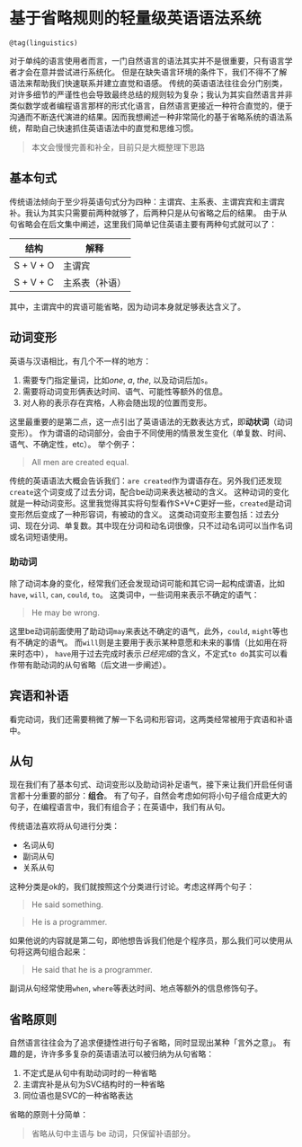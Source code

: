 # 基于省略规则的轻量级英语语法系统
```
@tag(linguistics)
```

对于单纯的语言使用者而言，一门自然语言的语法其实并不是很重要，只有语言学者才会在意并尝试进行系统化。
但是在缺失语言环境的条件下，我们不得不了解语法来帮助我们快速联系并建立直觉和语感。
传统的英语语法往往会分门别类，对许多细节的严谨性也会导致最终总结的规则较为复杂；我认为其实自然语言并非类似数学或者编程语言那样的形式化语言，自然语言更接近一种符合直觉的，便于沟通而不断迭代演进的结果。因而我想阐述一种非常简化的基于省略系统的语法系统，帮助自己快速抓住英语语法中的直觉和思维习惯。

> 本文会慢慢完善和补全，目前只是大概整理下思路

## 基本句式
传统语法倾向于至少将英语句式分为四种：主谓宾、主系表、主谓宾宾和主谓宾补。我认为其实只需要前两种就够了，后两种只是从句省略之后的结果。
由于从句省略会在后文集中阐述，这里我们简单记住英语主要有两种句式就可以了：

| 结构      | 解释           |
|-----------|----------------|
| S + V + O | 主谓宾         |
| S + V + C | 主系表（补语） |

其中，主谓宾中的宾语可能省略，因为动词本身就足够表达含义了。

## 动词变形
英语与汉语相比，有几个不一样的地方：
1. 需要专门指定量词，比如*one*, *a*, *the*, 以及动词后加`s`。
2. 需要将动词变形俩表达时间、语气、可能性等额外的信息。
3. 对人称的表示存在宾格，人称会随出现的位置而变形。

这里最重要的是第二点，这一点引出了英语语法的无数表达方式，即**动状词**（动词变形）。
作为谓语的动词部分，会由于不同使用的情景发生变化（单复数、时间、语气、不确定性，etc）。
举个例子：

> All men are created equal.

传统的英语语法大概会告诉我们：`are created`作为谓语存在。另外我们还发现`create`这个词变成了过去分词，配合be动词来表达被动的含义。
这种动词的变化就是一种动词变形。这里我觉得其实将句型看作S+V+C更好一些，`created`是动词变形然后变成了一种形容词，有被动的含义。
这类动词变形主要包括：过去分词、现在分词、单复数。其中现在分词和动名词很像，只不过动名词可以当作名词或名词短语使用。

### 助动词
除了动词本身的变化，经常我们还会发现动词可能和其它词一起构成谓语，比如`have`, `will`, `can`, `could`, `to`。
这类词中，一些词用来表示不确定的语气：

> He may be wrong.

这里be动词前面使用了助动词`may`来表达不确定的语气，此外，`could`, `might`等也有不确定的语气。
而`will`则是主要用于表示某种意愿和未来的事情（比如用在将来时态中），
`have`用于过去完成时表示*已经完成*的含义，不定式`to do`其实可以看作带有助动词的从句省略（后文进一步阐述）。

## 宾语和补语
看完动词，我们还需要稍微了解一下名词和形容词，这两类经常被用于宾语和补语中。

## 从句
现在我们有了基本句式、动词变形以及助动词补足语气，接下来让我们开启任何语言都十分重要的部分：**组合**。
有了句子，自然会考虑如何将小句子组合成更大的句子，在编程语言中，我们有组合子；在英语中，我们有从句。

传统语法喜欢将从句进行分类：

- 名词从句
- 副词从句
- 关系从句

这种分类是ok的，我们就按照这个分类进行讨论。考虑这样两个句子：

> He said something.

> He is a programmer.

如果他说的内容就是第二句，即他想告诉我们他是个程序员，那么我们可以使用从句将这两句组合起来：

> He said that he is a programmer.

副词从句经常使用`when`, `where`等表达时间、地点等额外的信息修饰句子。

## 省略原则
自然语言往往会为了追求便捷性进行句子省略，同时显现出某种「言外之意」。
有趣的是，许许多多复杂的英语语法可以被归纳为从句省略：

1. 不定式是从句中有助动词时的一种省略
2. 主谓宾补是从句为SVC结构时的一种省略
3. 同位语也是SVC的一种省略表达

省略的原则十分简单：

> 省略从句中主语与 be 动词，只保留补语部分。

